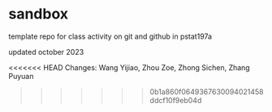 # sandbox

template repo for class activity on git and github in pstat197a

updated october 2023

<<<<<<< HEAD
Changes: Wang Yijiao, Zhou Zoe, Zhong Sichen, Zhang Puyuan
>>>>>>> 0b1a860f0649367630094021458ddcf10f9eb04d
